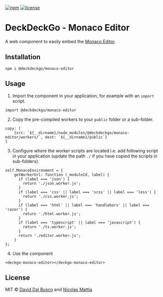 [![npm][npm-badge]][npm-badge-url]
[![license][npm-license]][npm-license-url]

[npm-badge]: https://img.shields.io/npm/v/@deckdeckgo/monaco-editor
[npm-badge-url]: https://www.npmjs.com/package/@deckdeckgo/monaco-editor
[npm-license]: https://img.shields.io/npm/l/@deckdeckgo/monaco-editor
[npm-license-url]: https://github.com/deckgo/deckdeckgo/blob/main/webcomponenents/monaco-editor/LICENSE

# DeckDeckGo - Monaco Editor

A web component to easily embed the [Monaco Editor](https://microsoft.github.io/monaco-editor/).

## Installation

```
npm i @deckdeckgo/monaco-editor
```

## Usage

1. Import the component in your application, for example with an `import` script.

```
import @deckdeckgo/monaco-editor
```

2. Copy the pre-compiled workers to your `public` folder or a sub-folder.

```
copy: [
    {src: `${__dirname}/node_modules/@deckdeckgo/monaco-editor/workers/`, dest: `${__dirname}/public`}
]
```

3. Configure where the worker scripts are located i.e. add following script in your application (update the path `./` if you have copied the scripts in sub-folders).

```
self.MonacoEnvironment = {
    getWorkerUrl: function (_moduleId, label) {
      if (label === 'json') {
        return './json.worker.js';
      }
      if (label === 'css' || label === 'scss' || label === 'less') {
        return './css.worker.js';
      }
      if (label === 'html' || label === 'handlebars' || label === 'razor') {
        return './html.worker.js';
      }
      if (label === 'typescript' || label === 'javascript') {
        return './ts.worker.js';
      }
      return './editor.worker.js';
    }
};
```

4. Use the component

```
<deckgo-monaco-editor></deckgo-monaco-editor>
```

## License

MIT © [David Dal Busco](mailto:david.dalbusco@outlook.com) and [Nicolas Mattia](mailto:nicolas@nmattia.com)

[deckdeckgo]: https://deckdeckgo.com
